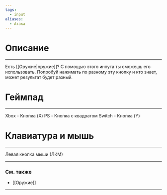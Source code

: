 ```yaml
---
tags:
  - input
aliases:
  - Атака
---
```

# Описание
___
Есть [[Оружие|оружие]]? С помощью этого инпута ты сможешь его использовать. Попробуй нажимать по разному эту кнопку и кто знает, может результат будет разный. 
# Геймпад
___
Xbox - Кнопка (X)
PS - Кнопка с квадратом
Switch - Кнопка (Y)
# Клавиатура и мышь
___
Левая кнопка мыши (ЛКМ)
___
### См. также
- [[Оружие]]
___